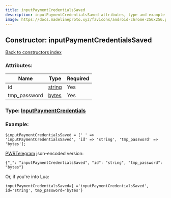 ```yaml
---
title: inputPaymentCredentialsSaved
description: inputPaymentCredentialsSaved attributes, type and example
image: https://docs.madelineproto.xyz/favicons/android-chrome-256x256.png
---
```

## Constructor: inputPaymentCredentialsSaved  
[Back to constructors index](index.md)



### Attributes:

| Name     |    Type       | Required |
|----------|---------------|----------|
|id|[string](../types/string.md) | Yes|
|tmp\_password|[bytes](../types/bytes.md) | Yes|



### Type: [InputPaymentCredentials](../types/InputPaymentCredentials.md)


### Example:

```
$inputPaymentCredentialsSaved = ['_' => 'inputPaymentCredentialsSaved', 'id' => 'string', 'tmp_password' => 'bytes'];
```  

[PWRTelegram](https://pwrtelegram.xyz) json-encoded version:

```
{"_": "inputPaymentCredentialsSaved", "id": "string", "tmp_password": "bytes"}
```


Or, if you're into Lua:  


```
inputPaymentCredentialsSaved={_='inputPaymentCredentialsSaved', id='string', tmp_password='bytes'}

```


